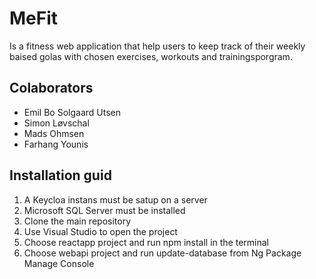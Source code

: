 # MeFit
Is a fitness web application that help users to keep track of their weekly baised golas with chosen exercises, workouts and trainingsporgram.

## Colaborators
* Emil Bo Solgaard Utsen
* Simon Løvschal
* Mads Ohmsen
* Farhang Younis

## Installation guid
1. A Keycloa instans must be satup on a server 
2. Microsoft SQL Server must be installed
2. Clone the main repository
3. Use Visual Studio to open the project
4. Choose reactapp project and run npm install in the terminal
5. Choose webapi project and run update-database from Ng Package Manage Console
